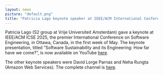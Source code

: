 ```yaml
---
layout: news
picture: "default.png"
title: "Patricia Lago keynote speaker at IEEE/ACM International Conference on Software Engineering (ICSE 2025)"
---
```


Patricia Lago (S2 group at Vrije Universiteit Amsterdam) gave a keynote at IEEE/ACM ICSE 2025, the premier International Conference on Software Engineering, in Ottawa, Canada, in the first week of May.
The keynote presentation, titled “Software Sustainability and its Engineering: How far have we come?”, is now available on YouTube [here](https://youtu.be/KPDhOy6TTQM).
 
The other keynote speakers were David Lorge Parnas and Neha Rungta (Amazon Web Services). The complete channel is [here](https://www.youtube.com/playlist?list=PLn0nrSd4xjjbN8wKDVIILTsfNVU1f7DVb).
